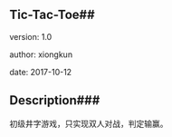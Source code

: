 ## Tic-Tac-Toe##

version: 1.0

author: xiongkun

date: 2017-10-12



## Description###

初级井字游戏，只实现双人对战，判定输赢。